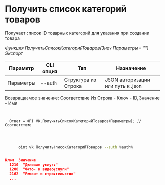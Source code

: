 ﻿---
sidebar_position: 1
---

# Получить список категорий товаров
 Получает список ID товарных категорий для указания при создании товара


*Функция ПолучитьСписокКатегорийТоваров(Знач Параметры = "") Экспорт*

  | Параметр | CLI опция | Тип | Назначение |
  |-|-|-|-|
  | Параметры | --auth | Структура из Строка | JSON авторизации или путь к .json |

  
  Возвращаемое значение:   Соответствие Из Строка - Ключ - ID, Значение - Имя

```bsl title="Пример кода"
	
  
  Ответ = OPI_VK.ПолучитьСписокКатегорийТоваров(Параметры); //Соответствие
  
	
```

```sh title="Пример команды CLI"
    
      oint vk ПолучитьСписокКатегорийТоваров --auth %auth%


```


```json title="Результат"

Ключ  Значение
  1210	"Деловые услуги"
  1200	"Фото- и видеоуслуги"
  2162	"Ремонт и строительство"
  ...

```
